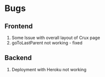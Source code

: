 # Bugs

## Frontend

1. Some Issue with overall layout of Crux page
2. goToLastParent not working - fixed

## Backend

1. Deployment with Heroku not working

